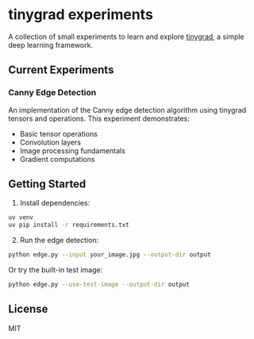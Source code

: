 # tinygrad experiments

A collection of small experiments to learn and explore [tinygrad](https://docs.tinygrad.org), a simple deep learning framework.

## Current Experiments

### Canny Edge Detection
An implementation of the Canny edge detection algorithm using tinygrad tensors and operations. This experiment demonstrates:
- Basic tensor operations
- Convolution layers
- Image processing fundamentals
- Gradient computations

## Getting Started

1. Install dependencies:
```bash
uv venv
uv pip install -r requirements.txt
```

2. Run the edge detection:
```bash
python edge.py --input your_image.jpg --output-dir output
```

Or try the built-in test image:
```bash
python edge.py --use-test-image --output-dir output
```

## License

MIT
